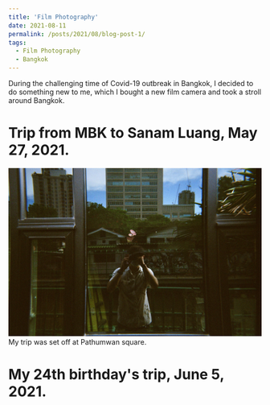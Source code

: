 ```yaml
---
title: 'Film Photography'
date: 2021-08-11
permalink: /posts/2021/08/blog-post-1/
tags:
  - Film Photography
  - Bangkok
---
```


During the challenging time of Covid-19 outbreak in Bangkok, I decided to do something new to me, which I bought a new film camera and took a stroll around Bangkok.

Trip from MBK to Sanam Luang, May 27, 2021.
======
<img src="images/000049190005.jpg" alt="hi" class="inline"/>
My trip was set off at Pathumwan square.


My 24th birthday's trip, June 5, 2021.
======
